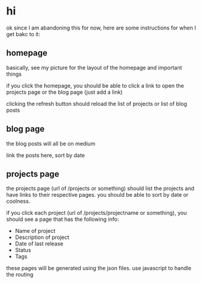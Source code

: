 # hi
ok since I am abandoning this for now, here are some instructions for when I get bakc to it:


## homepage
basically, see my picture for the layout of the homepage and important things

if you click the homepage, you should be able to click a link to open the projects page or the blog page (just add a link)

clicking the refresh button should reload the list of projects or list of blog posts



## blog page
the blog posts will all be on medium

link the posts here, sort by date



## projects page

the projects page (url of /projects or something) should list the projects and have links to their respective pages. you should be able to sort by date or coolness.

if you click each project (url of /projects/projectname or something), you should see a page that has the following info:
- Name of project
- Description of project
- Date of last release
- Status
- Tags

these pages will be generated using the json files. use javascript to handle the routing